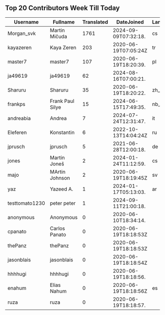 ## Top 20 Contributors Week Till Today ##
|Username|Fullname|Translated|DateJoined|Language|
|--------|--------|----------|----------|-------|
|Morgan_svk|Martin Mičuda|1761|2024-09-09T07:32:18.|cs|
|kayazeren|Kaya Zeren|203|2020-06-19T07:05:24Z|tr|
|master7|master7|107|2020-06-19T18:20:39.|pl|
|ja49619|ja49619|62|2024-08-16T07:00:21.||
|Sharuru|Sharuru|35|2020-06-19T18:20:22.|zh_Hans|
|frankps|Frank Paul Silye|15|2024-06-15T17:49:35.|nb_NO|
|andreabia|Andrea|7|2024-07-24T12:31:47.|it|
|Eleferen|Konstantin|6|2022-10-13T14:04:24Z|ru|
|jprusch|jprusch|5|2021-06-28T12:00:18.|de|
|jones|Martin Joneš|2|2024-01-24T11:12:59.|cs|
|majo|MArtin Johnson|2|2020-06-19T18:19:45Z|sv|
|yaz|Yazeed A.|1|2024-01-17T05:13:03.|ar|
|testtomato1230|peter peter|1|2024-09-11T21:00:18.||
|anonymous|Anonymous|0|2020-06-10T18:34:14.||
|cpanato|Carlos Panato|0|2020-06-19T18:18:53Z||
|thePanz|thePanz|0|2020-06-19T18:18:53Z||
|jasonblais|jasonblais|0|2020-06-19T18:18:54Z||
|hhhhugi|hhhhugi|0|2020-06-19T18:18:56.||
|enahum|Elias  Nahum|0|2020-06-19T18:18:56Z|es|
|ruza|ruza|0|2020-06-19T18:18:57.||

